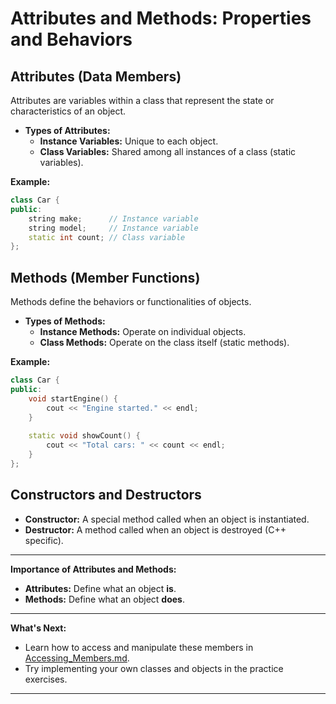 # Attributes and Methods: Properties and Behaviors

## **Attributes (Data Members)**

Attributes are variables within a class that represent the state or characteristics of an object.

- **Types of Attributes:**
  - **Instance Variables:** Unique to each object.
  - **Class Variables:** Shared among all instances of a class (static variables).

**Example:**

```cpp
class Car {
public:
    string make;      // Instance variable
    string model;     // Instance variable
    static int count; // Class variable
};
```

## **Methods (Member Functions)**

Methods define the behaviors or functionalities of objects.

- **Types of Methods:**
  - **Instance Methods:** Operate on individual objects.
  - **Class Methods:** Operate on the class itself (static methods).

**Example:**

```cpp
class Car {
public:
    void startEngine() {
        cout << "Engine started." << endl;
    }
    
    static void showCount() {
        cout << "Total cars: " << count << endl;
    }
};
```

## **Constructors and Destructors**

- **Constructor:** A special method called when an object is instantiated.
- **Destructor:** A method called when an object is destroyed (C++ specific).

---

**Importance of Attributes and Methods:**

- **Attributes:** Define what an object **is**.
- **Methods:** Define what an object **does**.

---

**What's Next:**

- Learn how to access and manipulate these members in [Accessing_Members.md](Accessing_Members.md).
- Try implementing your own classes and objects in the practice exercises.

---

